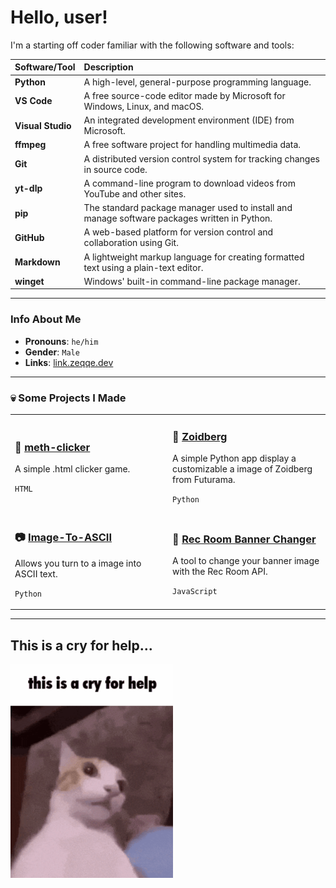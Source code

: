 # Hello, user!

I'm a starting off coder familiar with the following software and tools:

| Software/Tool | Description |
| :--- | :--- |
| **Python** | A high-level, general-purpose programming language. |
| **VS Code** | A free source-code editor made by Microsoft for Windows, Linux, and macOS. |
| **Visual Studio** | An integrated development environment (IDE) from Microsoft. |
| **ffmpeg** | A free software project for handling multimedia data. |
| **Git** | A distributed version control system for tracking changes in source code. |
| **yt-dlp** | A command-line program to download videos from YouTube and other sites. |
| **pip** | The standard package manager used to install and manage software packages written in Python. |
| **GitHub** | A web-based platform for version control and collaboration using Git. |
| **Markdown** | A lightweight markup language for creating formatted text using a plain-text editor. |
| **winget** | Windows' built-in command-line package manager. |
---

### Info About Me

* **Pronouns**: `he/him`
* **Gender**: `Male`
* **Links**: [link.zeqqe.dev](https://link.zeqqe.dev)

---

### 💀 Some Projects I Made
<table>
  <tr>
    <td width="50%">
      <h3>🧂 <a href="https://github.com/Zeqqqe/meth-clicker">meth-clicker</a> </h3>
      <p>A simple .html clicker game.</p>
      <p><code>HTML</code></p>
    </td>
    <td width="50%">
      <h3>🦞 <a href="https://github.com/Zeqqqe/Zoidberg">Zoidberg</a></h3>
      <p>A simple Python app display a customizable a image of Zoidberg from Futurama.</p>
      <p><code>Python</code></p>
    </td>
  </tr>
  <tr>
    <td width="50%">
      <h3>📷 <a href="https://github.com/Zeqqqe/Image-To-ASCII">Image-To-ASCII</a></h3>
      <p>Allows you turn to a image into ASCII text.</p>
      <p><code>Python</code></p>
    </td>
    <td width="50%">
      <h3>🎋 <a href="https://gist.github.com/Zeqqqe/fdaa410ac4717578f5165c77b8c50391">Rec Room Banner Changer</a></h3>
      <p>A tool to change your banner image with the Rec Room API.</p>
      <p><code>JavaScript</code></p>
    </td>
  </tr>
</table>

---

## This is a cry for help...
[![This is a cry for help, Tenor Gif](/assets/cry-for-help-cat.png)](https://c.tenor.com/FqO06m-lHgEAAAAd/tenor.gif)
